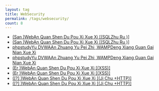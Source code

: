 ```yaml
---
layout: tag
title: WebSecurity
permalink: /tags/websecurity/
count: 8
---
```


- [(San )WebAn Quan Shen Du Pou Xi Xue Xi [(SQLZhu Ru )] ](http://yoursite.com/2018/05/22/Web%E5%AE%89%E5%85%A8%E6%B7%B1%E5%BA%A6%E5%89%96%E6%9E%90%E5%AD%A6%E4%B9%A0-SQL%E6%B3%A8%E5%85%A5/)
- [(San )WebAn Quan Shen Du Pou Xi Xue Xi [(SQLZhu Ru )] ](http://yoursite.com/2018/05/22/Web%E5%AE%89%E5%85%A8%E6%B7%B1%E5%BA%A6%E5%89%96%E6%9E%90%E5%AD%A6%E4%B9%A0-SQL%E6%B3%A8%E5%85%A5/)
- [phpstudyYu DVWAAn Zhuang Yu Pei Zhi ,WAMPDeng Xiang Guan Gai Nian Xue Xi ](http://yoursite.com/2018/05/17/phpstudy%E4%B8%8EDVWA%E5%AE%89%E8%A3%85%E4%B8%8E%E9%85%8D%E7%BD%AE/)
- [phpstudyYu DVWAAn Zhuang Yu Pei Zhi ,WAMPDeng Xiang Guan Gai Nian Xue Xi ](http://yoursite.com/2018/05/17/phpstudy%E4%B8%8EDVWA%E5%AE%89%E8%A3%85%E4%B8%8E%E9%85%8D%E7%BD%AE/)
- [(Er )WebAn Quan Shen Du Pou Xi Xue Xi [(XSS)] ](http://yoursite.com/2018/05/17/Web%E5%AE%89%E5%85%A8%E6%B7%B1%E5%BA%A6%E5%89%96%E6%9E%90%E5%AD%A6%E4%B9%A0-XSS/)
- [(Er )WebAn Quan Shen Du Pou Xi Xue Xi [(XSS)] ](http://yoursite.com/2018/05/17/Web%E5%AE%89%E5%85%A8%E6%B7%B1%E5%BA%A6%E5%89%96%E6%9E%90%E5%AD%A6%E4%B9%A0-XSS/)
- [([?] )WebAn Quan Shen Du Pou Xi Xue Xi [(Ji Chu +HTTP)] ](http://yoursite.com/2018/05/16/Web%E5%AE%89%E5%85%A8%E6%B7%B1%E5%BA%A6%E5%89%96%E6%9E%90%E5%AD%A6%E4%B9%A0/)
- [([?] )WebAn Quan Shen Du Pou Xi Xue Xi [(Ji Chu +HTTP)] ](http://yoursite.com/2018/05/16/Web%E5%AE%89%E5%85%A8%E6%B7%B1%E5%BA%A6%E5%89%96%E6%9E%90%E5%AD%A6%E4%B9%A0/)
